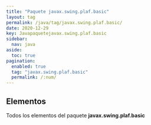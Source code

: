 ```yaml
---
title: "Paquete javax.swing.plaf.basic"
layout: tag
permalink: /java/tag/javax.swing.plaf.basic/
date: 2020-12-29
key: Javapaquetejavax.swing.plaf.basic
sidebar: 
  nav: java
aside: 
  toc: true
pagination: 
  enabled: true
  tag: "javax.swing.plaf.basic"
  permalink: /:num/
---
```


<h2>Elementos</h2>
Todos los elementos del paquete <strong>javax.swing.plaf.basic</strong>
